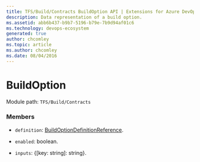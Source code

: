 ```yaml
---
title: TFS/Build/Contracts BuildOption API | Extensions for Azure DevOps Services
description: Data representation of a build option.
ms.assetid: abb6b437-b9b7-5196-b79e-7b9d94af01c6
ms.technology: devops-ecosystem
generated: true
author: chcomley
ms.topic: article
ms.author: chcomley
ms.date: 08/04/2016
---
```


# BuildOption

Module path: `TFS/Build/Contracts`


### Members

* `definition`: [BuildOptionDefinitionReference](./BuildOptionDefinitionReference.md). 

* `enabled`: boolean. 

* `inputs`: {[key: string]: string}. 

